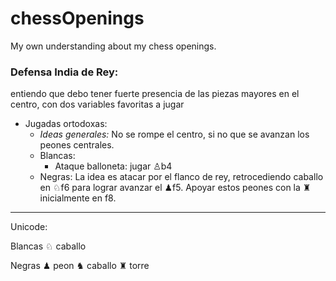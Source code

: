 # chessOpenings
My own understanding about my chess openings.

### Defensa India de Rey:

entiendo que debo tener fuerte presencia de las piezas mayores en el centro, con dos variables favoritas a jugar

* Jugadas ortodoxas:
    * _Ideas generales:_ No se rompe el centro, si no que se avanzan los peones centrales. 
    * Blancas: 
        * Ataque balloneta: jugar &#9817;b4
    * Negras: La idea es atacar por el flanco de rey, retrocediendo caballo en &#9816;f6 para lograr avanzar el &#9823;f5. Apoyar estos peones con la &#9820; inicialmente en f8.

    



---

Unicode: 

Blancas
&#9816; caballo

Negras
&#9823; peon
&#9822; caballo
&#9820; torre
